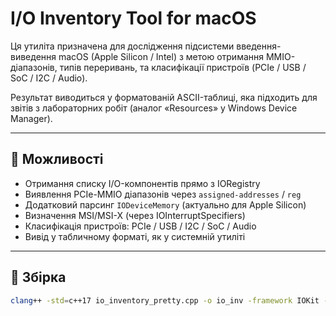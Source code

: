 # I/O Inventory Tool for macOS

Ця утиліта призначена для дослідження підсистеми введення-виведення macOS (Apple Silicon / Intel) з метою отримання MMIO-діапазонів, типів переривань, та класифікації пристроїв (PCIe / USB / SoC / I2C / Audio).

Результат виводиться у форматованій ASCII-таблиці, яка підходить для звітів з лабораторних робіт (аналог «Resources» у Windows Device Manager).

---

## 📌 Можливості

- Отримання списку I/O-компонентів прямо з IORegistry
- Виявлення PCIe-MMIO діапазонів через `assigned-addresses` / `reg`
- Додатковий парсинг `IODeviceMemory` (актуально для Apple Silicon)
- Визначення MSI/MSI-X (через IOInterruptSpecifiers)
- Класифікація пристроїв: PCIe / USB / I2C / SoC / Audio
- Вивід у табличному форматі, як у системній утиліті

---

## 🔧 Збірка

```bash
clang++ -std=c++17 io_inventory_pretty.cpp -o io_inv -framework IOKit -framework CoreFoundation
```